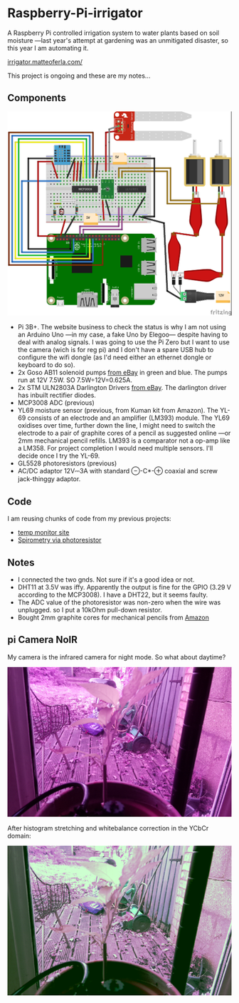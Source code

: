 # Raspberry-Pi-irrigator
A Raspberry Pi controlled irrigation system to water plants based on soil moisture
—last year's attempt at gardening was an unmitigated disaster, so this year I am automating it.

[irrigator.matteoferla.com/](http://irrigator.matteoferla.com/)

This project is ongoing and these are my notes...

## Components

![irrigator.jpg](irrigator.jpg)

* Pi 3B+. The website business to check the status is why I am not using an Arduino Uno —in my case, a fake Uno by Elegoo— despite having to deal with analog signals. I was going to use the Pi Zero but I want to use the camera (wich is for reg pi) and I don't have a spare USB hub to configure the wifi dongle (as I'd need either an ethernet dongle or keyboard to do so).
* 2x Goso AB11 solenoid pumps [from eBay](https://www.ebay.co.uk/itm/12V-Dosing-Pump-Peristaltic-Head-For-Aquarium-Lab-Analytical-Water-Arduino-DIY/202050095537) in green and blue. The pumps run at 12V 7.5W. SO 7.5W÷12V=0.625A.
* 2x STM ULN2803A Darlington Drivers [from eBay](https://www.ebay.co.uk/itm/ULN2803A-Darlington-Driver-TRANSISTOR-ARRAY-8-NPN-x-2-pcs/222622920820). The darlington driver has inbuilt rectifier diodes. 
* MCP3008 ADC (previous)
* YL69 moisture sensor (previous, from Kuman kit from Amazon). The YL-69 consists of an electrode and an amplifier (LM393) module. The YL69 oxidises over time, further down the line, I might need to switch the electrode to a pair of graphite cores of a pencil as suggested online —or 2mm mechanical pencil refills. LM393 is a comparator not a op-amp like a LM358. For project completion I would need multiple sensors. I'll decide once I try the YL-69.
* GL5528 photoresistors (previous)
* AC/DC adaptor 12V⎓3A with standard ⊖-C*-⊕ coaxial and screw jack-thinggy adaptor. 

## Code

I am reusing chunks of code from my previous projects:

* [temp monitor site](https://github.com/matteoferla/Temperature-moniting-website-via-Rasberry-Pi)
* [Spirometry via photoresistor](https://github.com/matteoferla/Spirometry_via_photoresistor)

## Notes

* I connected the two gnds. Not sure if it's a good idea or not.
* DHT11 at 3.5V was iffy. Apparently the output is fine for the GPIO (3.29 V according to the MCP3008). I have a DHT22, but it seems faulty.
* The ADC value of the photoresistor was non-zero when the wire was unplugged. so I put a 10kOhm pull-down resistor.
* Bought 2mm graphite cores for mechanical pencils from [Amazon](https://www.amazon.co.uk/gp/product/B0051OCJZ4/)

## pi Camera NoIR

My camera is the infrared camera for night mode. So what about daytime?

![raw](images/raw.png)

After histogram stretching and whitebalance correction in the YCbCr domain:

![raw](images/eq_wb.png)

